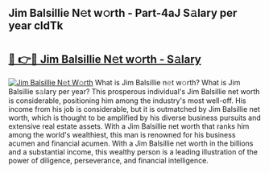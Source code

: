 ## Jim Balsillie N𝚎t w𝚘rth - Part-4aJ S𝚊lary per year cIdTk

# <h2><a href="http://gc1jsm.nevu.top/?p=Jim+Balsillie">🔗 👉🔴 Jim Balsillie N𝚎t w𝚘rth - S𝚊lary</a></h2>

[![Jim Balsillie N𝚎t W𝚘rth](https://i.imgur.com/Oavwk0R.jpeg)](http://gc1jsm.nevu.top/?p=Jim+Balsillie)
What is Jim Balsillie n𝚎t w𝚘rth? What is Jim Balsillie s𝚊lary per year?
This prosperous individual's Jim Balsillie net worth is considerable, positioning him among the industry's most well-off. His income from his job is considerable, but it is outmatched by Jim Balsillie net worth, which is thought to be amplified by his diverse business pursuits and extensive real estate assets. With a Jim Balsillie net worth that ranks him among the world's wealthiest, this man is renowned for his business acumen and financial acumen. With a Jim Balsillie net worth in the billions and a substantial income, this wealthy person is a leading illustration of the power of diligence, perseverance, and financial intelligence.
